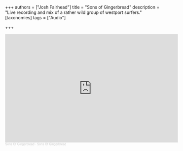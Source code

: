 +++
authors = ["Josh Fairhead"]
title = "Sons of Gingerbread"
description = "Live recording and mix of a rather wild group of westport surfers."
[taxonomies]
tags = ["Audio"]

+++

<iframe width="560" height="350" scrolling="no" frameborder="no" allow="autoplay" src="https://w.soundcloud.com/player/?url=https%3A//api.soundcloud.com/playlists/1862215230%3Fsecret_token%3Ds-wdtzoSM07BH&color=%23ff5500&auto_play=false&hide_related=false&show_comments=true&show_user=true&show_reposts=false&show_teaser=true"></iframe><div style="font-size: 10px; color: #cccccc;line-break: anywhere;word-break: normal;overflow: hidden;white-space: nowrap;text-overflow: ellipsis; font-family: Interstate,Lucida Grande,Lucida Sans Unicode,Lucida Sans,Garuda,Verdana,Tahoma,sans-serif;font-weight: 100;"><a href="https://soundcloud.com/joshafairhead" title="Sons Of Gingerbread" target="_blank" style="color: #cccccc; text-decoration: none;">Sons Of Gingerbread</a> · <a href="https://soundcloud.com/joshafairhead/sets/sons-of-gingerbread/s-wdtzoSM07BH" title="Sons Of Gingerbread" target="_blank" style="color: #cccccc; text-decoration: none;">Sons Of Gingerbread</a></div>

